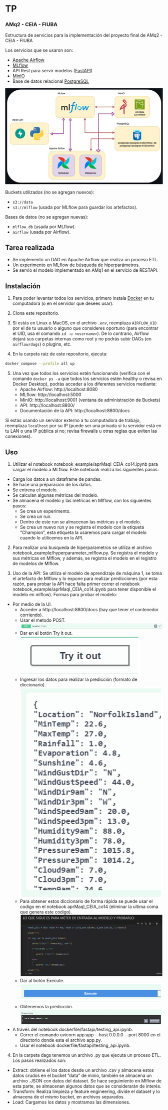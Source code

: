 # TP
### AMq2 - CEIA - FIUBA
Estructura de servicios para la implementación del proyecto final de AMq2 - CEIA - FIUBA

Los servicios que se usaron son:
- [Apache Airflow](https://airflow.apache.org/)
- [MLflow](https://mlflow.org/)
- API Rest para servir modelos ([FastAPI](https://fastapi.tiangolo.com/))
- [MinIO](https://min.io/)
- Base de datos relacional [PostgreSQL](https://www.postgresql.org/)

![Diagrama de servicios](servicio.jpg)

Buckets utilizados (no se agregan nuevos):

- `s3://data`
- `s3://mlflow` (usada por MLflow para guardar los artefactos).

Bases de datos (no se agregan nuevas):

- `mlflow_db` (usada por MLflow).
- `airflow` (usada por Airflow).

## Tarea realizada

- Se implemento un DAG en Apache Airflow que realiza un proceso ETL.
- Un experimento en MLflow de búsqueda de hiperparámetros.
- Se servio el modelo implementado en AMq1 en el servicio de RESTAPI.

## Instalación

1. Para poder levantar todos los servicios, primero instala [Docker](https://docs.docker.com/engine/install/) en tu 
computadora (o en el servidor que desees usar).

2. Clona este repositorio.

3. Si estás en Linux o MacOS, en el archivo `.env`, reemplaza `AIRFLOW_UID` por el de tu 
usuario o alguno que consideres oportuno (para encontrar el UID, usa el comando 
`id -u <username>`). De lo contrario, Airflow dejará sus carpetas internas como root y no 
podrás subir DAGs (en `airflow/dags`) o plugins, etc.

4. En la carpeta raíz de este repositorio, ejecuta:

```bash
docker compose --profile all up
```

5. Una vez que todos los servicios estén funcionando (verifica con el comando `docker ps -a` 
que todos los servicios estén healthy o revisa en Docker Desktop), podrás acceder a los 
diferentes servicios mediante:
   - Apache Airflow: http://localhost:8080
   - MLflow: http://localhost:5000
   - MinIO: http://localhost:9001 (ventana de administración de Buckets)
   - API: http://localhost:8800/
   - Documentación de la API: http://localhost:8800/docs

Si estás usando un servidor externo a tu computadora de trabajo, reemplaza `localhost` por su IP 
(puede ser una privada si tu servidor está en tu LAN o una IP pública si no; revisa firewalls 
u otras reglas que eviten las conexiones).

## Uso

1.   Utilizar el notebook notebook_example/aprMaqI_CEIA_co14.ipynb para cargar el modelo a MLflow. Este notebook realiza los siguientes pasos:
   - Carga los datos a un dataframe de pandas.
   - Se hace una preparación de los datos.
   - Se entrena el modelo.
   - Se calculan algunas métricas del modelo.
   - Se almacena el modelo y las métricas en Mlflow, con los siguientes pasos:
      - Se crea un experimento.
      - Se crea un run.
      - Dentro de este run se almacenan las métricas y el modelo.
      - Se crea un nuevo run y se registra el modelo con la etiqueta “Champion”, esta   etiqueta la usaremos para cargar el modelo cuando lo utilicemos en la API.

2.   Para realizar una busqueda de hiperparametros se utiliza el archivo notebook_example/hyperparameter_mlflow.py. Se registra el modelo y sus métricas en Mlflow, y además, se registra el modelo en el registro de modelos de Mlflow.

3.   Uso de la API: Se utiliza el modelo de aprendizaje de máquina 1, se toma el artefacto de Mlflow y lo expone para realizar predicciones (por esta razón, para probar la API hace falta primer correr el notebook notebook_example/aprMaqI_CEIA_co14.ipynb para tener disponible el modelo en mlflow). Formas para probar el modelo:
   - Por medio de la UI.
      - Acceder a http://localhost:8800/docs (hay que tener el contenedor corriendo).
      - Usar el metodo POST.
        ![Metodo POST](POST.jpg)
      - Dar en el botón Try it out.
        ![Botón Try it out](Boton_try.jpg)
      - Ingresar los datos para realizar la predicción (formato de diccionario).
        ![Botón Try it out](dictionary.jpg)
      - Para obtener estos diccionario de forma rápida se puede usar el codigo en el notebook aprMaqI_CEIA_co14 (eliminar la ultima coma que genera este codigo).
        ![Botón Try it out](notebook.jpg)
      - Dar al botón Execute.
        ![Botón Try it out](execute.jpg)
      - Obtenemos la predicción.
        ![Botón Try it out](respeusta.jpg)
   - A través del notebook dockerfile/fastapi/testing_api.ipynb.
      - Correr el comando uvicorn app:app --host 0.0.0.0 --port 8000 en el directorio donde esta el archivo app.py.
      - Usar el notebook dockerfile/fastapi/testing_api.ipynb.

4.   En la carpeta dags tenemos un archivo .py que ejecuta un proceso ETL. Los pasos realizados son:
   - Extract: obtiene el los datos desde un archivo .csv y almacena estos datos crudos en el bucket “data” de minio, también se almacena un archivo .JSON con datos del            dataset. Se hace seguimiento en Mlflow de esta parte, se almacenan algunos datos que se considerarán de interés.
   - Transform: Realiza limpieza y feature engineering, divide el dataset y lo almacena de el mismo bucket, en archivos separados.
   - Load: Cargamos los datos y mostramos las dimensiones.
              


